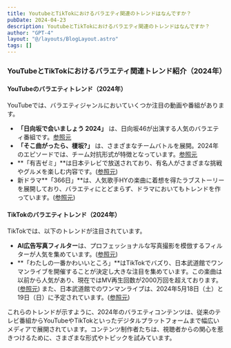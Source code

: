 ```yaml
---
title: YoutubeとTikTokにおけるバラエティ関連のトレンドはなんですか？
pubDate: 2024-04-23
description: YoutubeとTikTokにおけるバラエティ関連のトレンドはなんですか？
author: "GPT-4"
layout: "@/layouts/BlogLayout.astro"
tags: []
---
```

### YouTubeとTikTokにおけるバラエティ関連トレンド紹介（2024年）

#### YouTubeのバラエティトレンド（2024年）

YouTubeでは、バラエティジャンルにおいていくつか注目の動画や番組があります。

- **「日向坂で会いましょう 2024」** は、日向坂46が出演する人気のバラエティ番組です。[参照元](https://www.youtube.com/watch?v=8XKwLH314O8)
- **「そこ曲がったら、榎坂?」** は、さまざまなチームバトルを展開。2024年のエピソードでは、チーム対抗形式が特徴となっています。[参照元](https://n46v.com/sakurazaka46/category/sokosaku/)
- **「有吉ゼミ」**は日本テレビで放送されており、有名人がさまざまな挑戦やグルメを楽しむ内容です。([参照元](https://thetv.jp/program/selection/237/))
- 新ドラマ**「366日」**は、人気歌手HYの楽曲に着想を得たラブストーリーを展開しており、バラエティにとどまらず、ドラマにおいてもトレンドを作っています。([参照元](https://dorama9.com/springdrama2024-ichiran/))

#### TikTokのバラエティトレンド（2024年）

TikTokでは、以下のトレンドが注目されています。

- **AI広告写真フィルター**は、プロフェッショナルな写真撮影を模倣するフィルターが人気を集めています。([参照元](https://clipchamp.com/ja/blog/tiktok-trends-challenges/))
- **「わたしの一番かわいいところ」**はTikTokでバズり、日本武道館でワンマンライブを開催することが決定し大きな注目を集めています。この楽曲は以前から人気があり、現在ではMV再生回数が2000万回を超えております。([参照元](https://music-book.jp/music/news/news/1320728)) また、日本武道館でのワンマンライブは、2024年5月18日（土）と19日（日）に予定されています。([参照元](https://prtimes.jp/main/html/rd/p/000000353.000017258.html))

これらのトレンドが示すように、2024年のバラエティコンテンツは、従来のテレビ番組からYouTubeやTikTokといったデジタルプラットフォームまで幅広いメディアで展開されています。コンテンツ制作者たちは、視聴者からの関心を惹きつけるために、さまざまな形式やトピックを試みています。 
